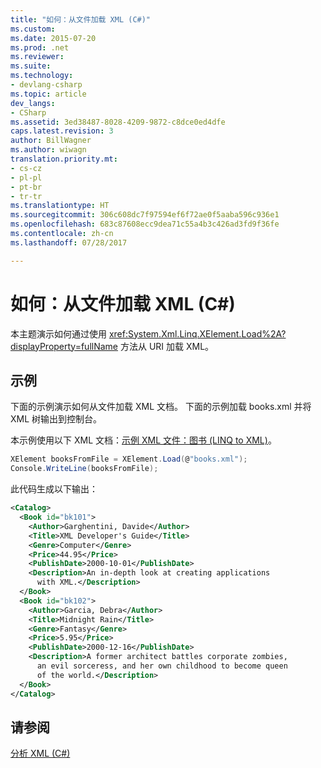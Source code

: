 ```yaml
---
title: "如何：从文件加载 XML (C#)"
ms.custom: 
ms.date: 2015-07-20
ms.prod: .net
ms.reviewer: 
ms.suite: 
ms.technology:
- devlang-csharp
ms.topic: article
dev_langs:
- CSharp
ms.assetid: 3ed38487-8028-4209-9872-c8dce0ed4dfe
caps.latest.revision: 3
author: BillWagner
ms.author: wiwagn
translation.priority.mt:
- cs-cz
- pl-pl
- pt-br
- tr-tr
ms.translationtype: HT
ms.sourcegitcommit: 306c608dc7f97594ef6f72ae0f5aaba596c936e1
ms.openlocfilehash: 683c87608ecc9dea71c55a4b3c426ad3fd9f36fe
ms.contentlocale: zh-cn
ms.lasthandoff: 07/28/2017

---
```

# <a name="how-to-load-xml-from-a-file-c"></a>如何：从文件加载 XML (C#)
本主题演示如何通过使用 <xref:System.Xml.Linq.XElement.Load%2A?displayProperty=fullName> 方法从 URI 加载 XML。  
  
## <a name="example"></a>示例  
 下面的示例演示如何从文件加载 XML 文档。 下面的示例加载 books.xml 并将 XML 树输出到控制台。  
  
 本示例使用以下 XML 文档：[示例 XML 文件：图书 (LINQ to XML)](../../../../csharp/programming-guide/concepts/linq/sample-xml-file-books-linq-to-xml.md)。  
  
```csharp  
XElement booksFromFile = XElement.Load(@"books.xml");  
Console.WriteLine(booksFromFile);  
```  
  
 此代码生成以下输出：  
  
```xml  
<Catalog>  
  <Book id="bk101">  
    <Author>Garghentini, Davide</Author>  
    <Title>XML Developer's Guide</Title>  
    <Genre>Computer</Genre>  
    <Price>44.95</Price>  
    <PublishDate>2000-10-01</PublishDate>  
    <Description>An in-depth look at creating applications   
      with XML.</Description>  
  </Book>  
  <Book id="bk102">  
    <Author>Garcia, Debra</Author>  
    <Title>Midnight Rain</Title>  
    <Genre>Fantasy</Genre>  
    <Price>5.95</Price>  
    <PublishDate>2000-12-16</PublishDate>  
    <Description>A former architect battles corporate zombies,   
      an evil sorceress, and her own childhood to become queen   
      of the world.</Description>  
  </Book>  
</Catalog>  
```  
  
## <a name="see-also"></a>请参阅  
 [分析 XML (C#)](../../../../csharp/programming-guide/concepts/linq/parsing-xml.md)

